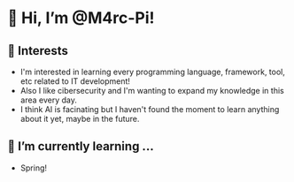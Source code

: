 # 👋 Hi, I’m @M4rc-Pi!

## 👀 Interests
+ I'm interested in learning every programming language, framework, tool, etc related to IT development! 
+ Also I like cibersecurity and I'm wanting to expand my knowledge in this area every day.
+ I think AI is facinating but I haven't found the moment to learn anything about it yet, maybe in the future.

## 🌱 I’m currently learning ...
+ Spring!

